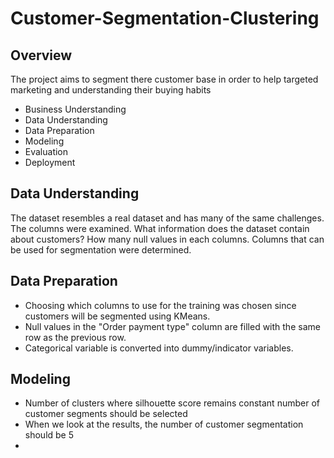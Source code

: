 # Customer-Segmentation-Clustering

## Overview
The project aims to segment there customer base in order to help targeted marketing and understanding their buying habits

- Business Understanding
- Data Understanding
- Data Preparation
- Modeling
- Evaluation
- Deployment

## Data Understanding
The dataset resembles a real dataset and has many of the same challenges.  The columns were examined. What information does the dataset contain about customers? How many null values in each columns. Columns that can be used for segmentation were determined.

## Data Preparation
- Choosing which columns to use for the training was chosen since customers will be segmented using KMeans.
- Null values in the "Order payment type" column are filled with the same row as the previous row.
- Categorical variable is converted into dummy/indicator variables.

## Modeling
- Number of clusters where silhouette score remains constant number of customer segments should be selected
- When we look at the results, the number of customer segmentation should be 5
- 
